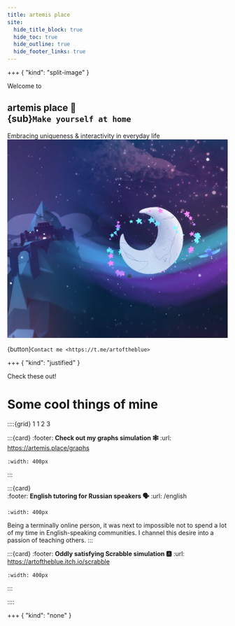 ```yaml
---
title: artemis place
site:
  hide_title_block: true
  hide_toc: true
  hide_outline: true
  hide_footer_links: true
---
```


+++ { "kind": "split-image" }

Welcome to

## artemis place 🌙 <br> {sub}`Make yourself at home`

Embracing uniqueness & interactivity in everyday life
![](./images/background.png)

{button}`Contact me <https://t.me/artoftheblue>`

+++ { "kind": "justified" }

Check these out!

# Some cool things of mine

::::{grid} 1 1 2 3

:::{card}
:footer: **Check out my graphs simulation 🕸**
:url: https://artemis.place/graphs
```{figure} ./images/graphs.jpg
:width: 400px
```
:::

:::{card}  
:footer: **English tutoring for Russian speakers  🗣**
:url: /english
```{figure} ./images/english.jpg
:width: 400px
```
Being a terminally online person, it was next to impossible not to spend a lot of my time in English-speaking communities. I channel this desire into a passion of teaching others.
:::

:::{card}
:footer: **Oddly satisfying Scrabble simulation 🅰️**
:url: https://artoftheblue.itch.io/scrabble
```{figure} ./images/scrabble.png
:width: 400px
```
:::

::::

+++ { "kind": "none" }
